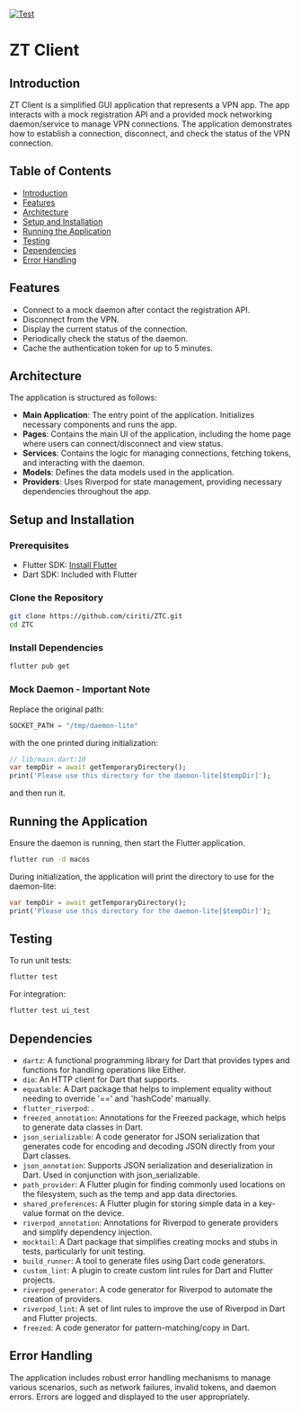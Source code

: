[![Test](https://github.com/ciriti/ZTC/actions/workflows/ci.yml/badge.svg)](https://github.com/ciriti/ZTC/actions/workflows/ci.yml)


# ZT Client

## Introduction

ZT Client is a simplified GUI application that represents a VPN app. The app interacts with a mock registration API and a provided mock networking daemon/service to manage VPN connections. The application demonstrates how to establish a connection, disconnect, and check the status of the VPN connection.

## Table of Contents

- [Introduction](#introduction)
- [Features](#features)
- [Architecture](#architecture)
- [Setup and Installation](#setup-and-installation)
- [Running the Application](#running-the-application)
- [Testing](#testing)
- [Dependencies](#dependencies)
- [Error Handling](#error-handling)

## Features

- Connect to a mock daemon after contact the registration API.
- Disconnect from the VPN.
- Display the current status of the connection.
- Periodically check the status of the daemon.
- Cache the authentication token for up to 5 minutes.

## Architecture

The application is structured as follows:

- **Main Application**: The entry point of the application. Initializes necessary components and runs the app.
- **Pages**: Contains the main UI of the application, including the home page where users can connect/disconnect and view status.
- **Services**: Contains the logic for managing connections, fetching tokens, and interacting with the daemon.
- **Models**: Defines the data models used in the application.
- **Providers**: Uses Riverpod for state management, providing necessary dependencies throughout the app.

## Setup and Installation

### Prerequisites

- Flutter SDK: [Install Flutter](https://flutter.dev/docs/get-started/install)
- Dart SDK: Included with Flutter

### Clone the Repository

```sh
git clone https://github.com/ciriti/ZTC.git
cd ZTC
```

### Install Dependencies

```sh
flutter pub get
```


### Mock Daemon - Important Note

Replace the original path:

```python
SOCKET_PATH = "/tmp/daemon-lite"
```

with the one printed during initialization:

```dart
// lib/main.dart:10
var tempDir = await getTemporaryDirectory();
print('Please use this directory for the daemon-lite[$tempDir]');
```

and then run it.


## Running the Application

Ensure the daemon is running, then start the Flutter application.

```sh
flutter run -d macos
```

During initialization, the application will print the directory to use for the daemon-lite:

```dart
var tempDir = await getTemporaryDirectory();
print('Please use this directory for the daemon-lite[$tempDir]');
```

## Testing

To run unit tests:

```sh
flutter test
```

For integration:

```sh
flutter test ui_test
```

## Dependencies

- `dartz`: A functional programming library for Dart that provides types and functions for handling operations like Either.
- `dio`: An HTTP client for Dart that supports.
- `equatable`: A Dart package that helps to implement equality without needing to override '==' and 'hashCode' manually.
- `flutter_riverpod`: .
- `freezed_annotation`: Annotations for the Freezed package, which helps to generate data classes in Dart.
- `json_serializable`: A code generator for JSON serialization that generates code for encoding and decoding JSON directly from your Dart classes.
- `json_annotation`: Supports JSON serialization and deserialization in Dart. Used in conjunction with json_serializable.
- `path_provider`: A Flutter plugin for finding commonly used locations on the filesystem, such as the temp and app data directories.
- `shared_preferences`: A Flutter plugin for storing simple data in a key-value format on the device.
- `riverpod_annotation`: Annotations for Riverpod to generate providers and simplify dependency injection.
- `mocktail`: A Dart package that simplifies creating mocks and stubs in tests, particularly for unit testing.
- `build_runner`: A tool to generate files using Dart code generators.
- `custom_lint`: A plugin to create custom lint rules for Dart and Flutter projects.
- `riverpod_generator`: A code generator for Riverpod to automate the creation of providers.
- `riverpod_lint`: A set of lint rules to improve the use of Riverpod in Dart and Flutter projects.
- `freezed`: A code generator for pattern-matching/copy in Dart.

## Error Handling

The application includes robust error handling mechanisms to manage various scenarios, such as network failures, invalid tokens, and daemon errors. Errors are logged and displayed to the user appropriately.
